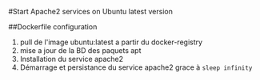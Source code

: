 #Start Apache2 services on Ubuntu latest version

##Dockerfile configuration
1. pull de l'image ubuntu:latest a partir du docker-registry
2. mise a jour de la BD des paquets apt
3. Installation du service apache2
4. Démarrage et persistance du service apache2 grace à `sleep infinity`
